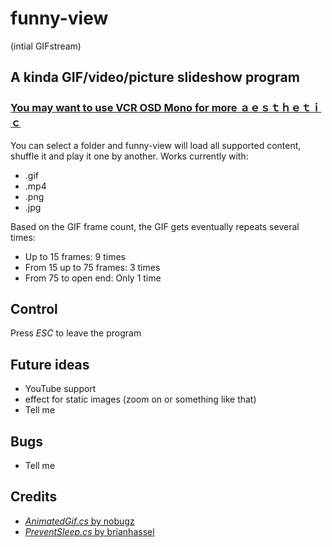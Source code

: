 # funny-view
(intial GIFstream)
## A kinda GIF/video/picture slideshow program

### [You may want to use VCR OSD Mono for more ａｅｓｔｈｅｔｉｃ](https://www.dafont.com/vcr-osd-mono.font)  

You can select a folder and funny-view will load all supported content, shuffle it and play it one by another.
Works currently with:
* .gif
* .mp4
* .png
* .jpg

Based on the GIF frame count, the GIF gets eventually repeats several times:
* Up to 15 frames: 9 times
* From 15 up to 75 frames: 3 times
* From 75 to open end: Only 1 time

## Control
Press _ESC_ to leave the program

## Future ideas
* YouTube support
* effect for static images (zoom on or something like that)
* Tell me

## Bugs
* Tell me

## Credits
* [_AnimatedGif.cs_ by nobugz ](https://social.microsoft.com/Forums/en-US/fcb7d14d-d15b-4336-971c-94a80e34b85e/editing-animated-gifs-in-c?forum=netfxbcl)
* [_PreventSleep.cs_ by brianhassel](https://gist.github.com/brianhassel/e918c7b9f1a6265ff8f9)
